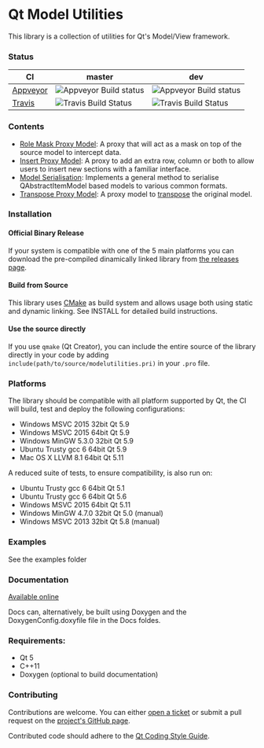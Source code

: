 # Qt Model Utilities

This library is a collection of utilities for Qt's Model/View framework.

### Status
| **CI** | **master** | **dev** |
|--------|------------|---------|
| [Appveyor](https://ci.appveyor.com/project/VSRonin/qtmodelutilities) | ![Appveyor Build status](https://ci.appveyor.com/api/projects/status/3x8h2laxlbh9wc7c/branch/master?svg=true) | ![Appveyor Build status](https://ci.appveyor.com/api/projects/status/3x8h2laxlbh9wc7c/branch/dev?svg=true)|
| [Travis](https://travis-ci.org/VSRonin/QtModelUtilities) | ![Travis Build Status](https://travis-ci.org/VSRonin/QtModelUtilities.svg?branch=master) | ![Travis Build Status](https://travis-ci.org/VSRonin/QtModelUtilities.svg?branch=dev) |

### Contents

+ [Role Mask Proxy Model](https://vsronin.github.io/QtModelUtilities/md__r_e_a_d_m_e__role__mask__proxy__model.html): A proxy that will act as a mask on top of the source model to intercept data.
+ [Insert Proxy Model](https://vsronin.github.io/QtModelUtilities/md__r_e_a_d_m_e__insert__proxy__model.html): A proxy to add an extra row, column or both to allow users to insert new sections with a familiar interface.
+ [Model Serialisation](https://vsronin.github.io/QtModelUtilities/md__r_e_a_d_m_e__model__serialisation.html): Implements a general method to serialise QAbstractItemModel based models to various common formats.
+ [Transpose Proxy Model](https://vsronin.github.io/QtModelUtilities/md__r_e_a_d_m_e__transpose__proxy__model.html): A proxy model to [transpose](https://en.wikipedia.org/wiki/Transpose#Examples) the original model.

### Installation

#### Official Binary Release
If your system is compatible with one of the 5 main platforms you can download the pre-compiled dinamically linked library from [the releases page](https://github.com/VSRonin/QtModelUtilities/releases).

#### Build from Source
This library uses [CMake](https://cmake.org/) as build system and allows usage both using static and dynamic linking. 
See INSTALL for detailed build instructions.

#### Use the source directly
If you use `qmake` (Qt Creator), you can include the entire source of the library directly in your code by adding `include(path/to/source/modelutilities.pri)` in your `.pro` file.

### Platforms

The library should be compatible with all platform supported by Qt, the CI will build, test and deploy the following configurations:

+ Windows MSVC 2015 32bit Qt 5.9
+ Windows MSVC 2015 64bit Qt 5.9
+ Windows MinGW 5.3.0 32bit Qt 5.9
+ Ubuntu Trusty gcc 6 64bit Qt 5.9
+ Mac OS X LLVM 8.1 64bit Qt 5.11

A reduced suite of tests, to ensure compatibility, is also run on:

+ Ubuntu Trusty gcc 6 64bit Qt 5.1
+ Ubuntu Trusty gcc 6 64bit Qt 5.6
+ Windows MSVC 2015 64bit Qt 5.11
+ Windows MinGW 4.7.0 32bit Qt 5.0 (manual)
+ Windows MSVC 2013 32bit Qt 5.8 (manual)

### Examples

See the examples folder

### Documentation

[Available online](https://vsronin.github.io/QtModelUtilities/index.html)

Docs can, alternatively, be built using Doxygen and the DoxygenConfig.doxyfile file in the Docs foldes.

### Requirements:

+ Qt 5
+ C++11
+ Doxygen (optional to build documentation)

### Contributing

Contributions are welcome. 
You can either [open a ticket](https://github.com/VSRonin/QtModelUtilities/issues) or submit a pull request on the [project's GitHub page](https://github.com/VSRonin/QtModelUtilities).

Contributed code should adhere to the [Qt Coding Style Guide](https://wiki.qt.io/Qt_Coding_Style).